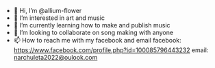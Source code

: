 - 👋 Hi, I’m @allium-flower
- 👀 I’m interested in art and music
- 🌱 I’m currently learning how to make and publish music
- 💞️ I’m looking to collaborate on song making with anyone
- 📫 How to reach me with my facebook and email
facebook: https://www.facebook.com/profile.php?id=100085796443232
email: narchuleta2022@oulook.com
<!---
allium-flower/allium-flower is a ✨ special ✨ repository because its `README.md` (this file) appears on your GitHub profile.
You can click the Preview link to take a look at your changes.
--->
